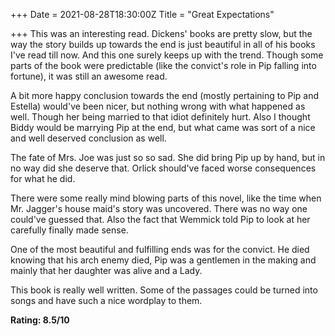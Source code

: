 +++
Date = 2021-08-28T18:30:00Z
Title = "Great Expectations"

+++
This was an interesting read. Dickens' books are pretty slow, but the way the story builds up towards the end is just beautiful in all of his books I've read till now. And this one surely keeps up with the trend. Though some parts of the book were predictable (like the convict's role in Pip falling into fortune), it was still an awesome read. 

A bit more happy conclusion towards the end (mostly pertaining to Pip and Estella) would've been nicer, but nothing wrong with what happened as well. Though her being married to that idiot definitely hurt. Also I thought Biddy would be marrying Pip at the end, but what came was sort of a nice and well deserved conclusion as well. 

The fate of Mrs. Joe was just so so sad. She did bring Pip up by hand, but in no way did she deserve that. Orlick should've faced worse consequences for what he did.

There were some really mind blowing parts of this novel, like the time when Mr. Jagger's house maid's story was uncovered. There was no way one could've guessed that. Also the fact that Wemmick told Pip to look at her carefully finally made sense. 

One of the most beautiful and fulfilling ends was for the convict. He died knowing that his arch enemy died, Pip was a gentlemen in the making and mainly that her daughter was alive and a Lady. 

This book is really well written. Some of the passages could be turned into songs and have such a nice wordplay to them.

**Rating: 8.5/10**